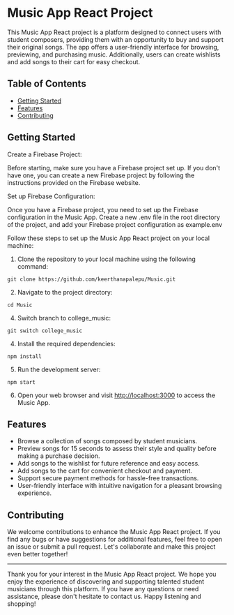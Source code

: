 # Music App React Project

This Music App React project is a platform designed to connect users with student composers, providing them with an opportunity to buy and support their original songs. The app offers a user-friendly interface for browsing, previewing, and purchasing music. Additionally, users can create wishlists and add songs to their cart for easy checkout.

## Table of Contents

- [Getting Started](#getting-started)
- [Features](#features)
- [Contributing](#contributing)



## Getting Started

Create a Firebase Project:

Before starting, make sure you have a Firebase project set up. If you don't have one, you can create a new Firebase project by following the instructions provided on the Firebase website.

Set up Firebase Configuration:

Once you have a Firebase project, you need to set up the Firebase configuration in the Music App. Create a new .env file in the root directory of the project, and add your Firebase project configuration as example.env


Follow these steps to set up the Music App React project on your local machine:

1. Clone the repository to your local machine using the following command:

```
git clone https://github.com/keerthanapalepu/Music.git
```

2. Navigate to the project directory:

```
cd Music
```

4. Switch branch to college_music:

```
git switch college_music
```

4. Install the required dependencies:

```
npm install
```

5. Run the development server:

```
npm start
```

6. Open your web browser and visit [http://localhost:3000](http://localhost:3000) to access the Music App.

## Features

- Browse a collection of songs composed by student musicians.
- Preview songs for 15 seconds to assess their style and quality before making a purchase decision.
- Add songs to the wishlist for future reference and easy access.
- Add songs to the cart for convenient checkout and payment.
- Support secure payment methods for hassle-free transactions.
- User-friendly interface with intuitive navigation for a pleasant browsing experience.


## Contributing

We welcome contributions to enhance the Music App React project. If you find any bugs or have suggestions for additional features, feel free to open an issue or submit a pull request. Let's collaborate and make this project even better together!

---

Thank you for your interest in the Music App React project. We hope you enjoy the experience of discovering and supporting talented student musicians through this platform. If you have any questions or need assistance, please don't hesitate to contact us. Happy listening and shopping!
